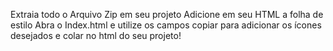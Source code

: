 Extraia todo o Arquivo Zip em seu projeto
Adicione em seu HTML a folha de estilo <link rel="stylesheet" href="src/css/style.css">
Abra o Index.html e utilize os campos copiar para adicionar os ícones desejados e colar no html do seu projeto!
